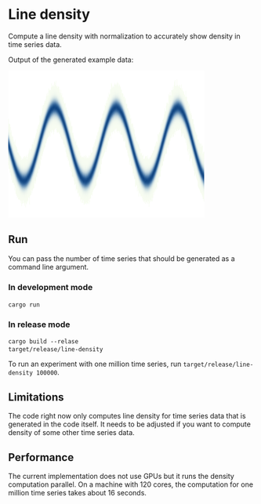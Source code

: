 # Line density

Compute a line density with normalization to accurately show density in time series data.

Output of the generated example data:

<img src="output.png" width="400"></img>

## Run

You can pass the number of time series that should be generated as a command line argument. 

### In development mode

`cargo run`

### In release mode

```
cargo build --relase
target/release/line-density
```

To run an experiment with one million time series, run `target/release/line-density 100000`.

## Limitations

The code right now only computes line density for time series data that is generated in the code itself. It needs to be adjusted if you want to compute density of some other time series data. 

## Performance

The current implementation does not use GPUs but it runs the density computation parallel. On a machine with 120 cores, the computation for one million time series takes about 16 seconds.
